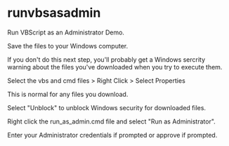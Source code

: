# runvbsasadmin

Run VBScript as an Administrator Demo.

Save the files to your Windows computer.

If you don't do this next step, you'll probably get a Windows sercrity warning about the files you've downloaded when you try to execute them. 

Select the vbs and cmd files > Right Click > Select Properties

This is normal for any files you download.

Select "Unblock" to unblock Windows security for downloaded files.

Right click the run_as_admin.cmd file and select "Run as Administrator".

Enter your Administrator credentials if prompted or approve if prompted. 
